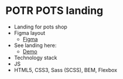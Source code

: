 # POTR POTS landing

* Landing for pots shop
* Figma layout
  - [Figma](https://www.figma.com/file/50zgLU65Mcd3MisFHMfLfx/POTR-POTS?node-id=0%3A1)
* See landing here:
  - [Demo](https://grodh06.github.io/Potr_Pots/)
* Technology stack
* JS
* HTML5, CSS3, Sass (SCSS), BEM, Flexbox
